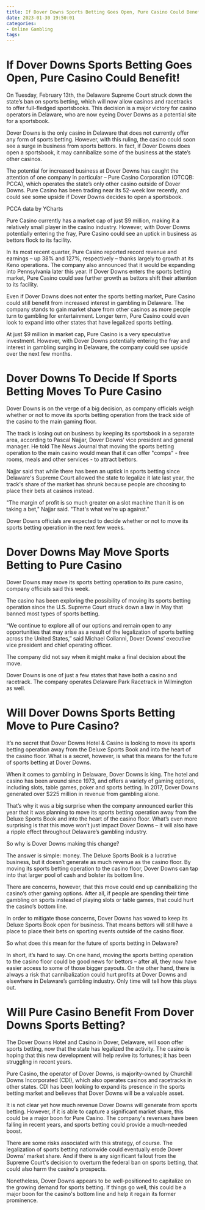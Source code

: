 ```yaml
---
title: If Dover Downs Sports Betting Goes Open, Pure Casino Could Benefit!
date: 2023-01-30 19:50:01
categories:
- Online Gambling
tags:
---
```



#  If Dover Downs Sports Betting Goes Open, Pure Casino Could Benefit!

On Tuesday, February 13th, the Delaware Supreme Court struck down the state’s ban on sports betting, which will now allow casinos and racetracks to offer full-fledged sportsbooks. This decision is a major victory for casino operators in Delaware, who are now eyeing Dover Downs as a potential site for a sportsbook.

Dover Downs is the only casino in Delaware that does not currently offer any form of sports betting. However, with this ruling, the casino could soon see a surge in business from sports bettors. In fact, if Dover Downs does open a sportsbook, it may cannibalize some of the business at the state’s other casinos.

The potential for increased business at Dover Downs has caught the attention of one company in particular – Pure Casino Corporation (OTCQB: PCCA), which operates the state’s only other casino outside of Dover Downs. Pure Casino has been trading near its 52-week low recently, and could see some upside if Dover Downs decides to open a sportsbook.

PCCA data by YCharts

Pure Casino currently has a market cap of just $9 million, making it a relatively small player in the casino industry. However, with Dover Downs potentially entering the fray, Pure Casino could see an uptick in business as bettors flock to its facility.

In its most recent quarter, Pure Casino reported record revenue and earnings – up 38% and 127%, respectively – thanks largely to growth at its Keno operations. The company also announced that it would be expanding into Pennsylvania later this year. If Dover Downs enters the sports betting market, Pure Casino could see further growth as bettors shift their attention to its facility.

Even if Dover Downs does not enter the sports betting market, Pure Casino could still benefit from increased interest in gambling in Delaware. The company stands to gain market share from other casinos as more people turn to gambling for entertainment. Longer term, Pure Casino could even look to expand into other states that have legalized sports betting.

At just $9 million in market cap, Pure Casino is a very speculative investment. However, with Dover Downs potentially entering the fray and interest in gambling surging in Delaware, the company could see upside over the next few months.

#  Dover Downs To Decide If Sports Betting Moves To Pure Casino

Dover Downs is on the verge of a big decision, as company officials weigh whether or not to move its sports betting operation from the track side of the casino to the main gaming floor.

The track is losing out on business by keeping its sportsbook in a separate area, according to Pascal Najjar, Dover Downs' vice president and general manager. He told The News Journal that moving the sports betting operation to the main casino would mean that it can offer "comps" - free rooms, meals and other services - to attract bettors.

Najjar said that while there has been an uptick in sports betting since Delaware's Supreme Court allowed the state to legalize it late last year, the track's share of the market has shrunk because people are choosing to place their bets at casinos instead.

"The margin of profit is so much greater on a slot machine than it is on taking a bet," Najjar said. "That's what we're up against."

Dover Downs officials are expected to decide whether or not to move its sports betting operation in the next few weeks.

#  Dover Downs May Move Sports Betting to Pure Casino

Dover Downs may move its sports betting operation to its pure casino, company officials said this week.

The casino has been exploring the possibility of moving its sports betting operation since the U.S. Supreme Court struck down a law in May that banned most types of sports betting.

“We continue to explore all of our options and remain open to any opportunities that may arise as a result of the legalization of sports betting across the United States,” said Michael Colianni, Dover Downs’ executive vice president and chief operating officer.

The company did not say when it might make a final decision about the move.

Dover Downs is one of just a few states that have both a casino and racetrack. The company operates Delaware Park Racetrack in Wilmington as well.

#  Will Dover Downs Sports Betting Move to Pure Casino?

It’s no secret that Dover Downs Hotel & Casino is looking to move its sports betting operation away from the Deluxe Sports Book and into the heart of the casino floor. What is a secret, however, is what this means for the future of sports betting at Dover Downs.

When it comes to gambling in Delaware, Dover Downs is king. The hotel and casino has been around since 1973, and offers a variety of gaming options, including slots, table games, poker and sports betting. In 2017, Dover Downs generated over $225 million in revenue from gambling alone.

That’s why it was a big surprise when the company announced earlier this year that it was planning to move its sports betting operation away from the Deluxe Sports Book and into the heart of the casino floor. What’s even more surprising is that this move won’t just impact Dover Downs – it will also have a ripple effect throughout Delaware’s gambling industry.

So why is Dover Downs making this change?

The answer is simple: money. The Deluxe Sports Book is a lucrative business, but it doesn’t generate as much revenue as the casino floor. By moving its sports betting operation to the casino floor, Dover Downs can tap into that larger pool of cash and bolster its bottom line.

There are concerns, however, that this move could end up cannibalizing the casino’s other gaming options. After all, if people are spending their time gambling on sports instead of playing slots or table games, that could hurt the casino’s bottom line.

In order to mitigate those concerns, Dover Downs has vowed to keep its Deluxe Sports Book open for business. That means bettors will still have a place to place their bets on sporting events outside of the casino floor.

So what does this mean for the future of sports betting in Delaware?

In short, it’s hard to say. On one hand, moving the sports betting operation to the casino floor could be good news for bettors – after all, they now have easier access to some of those bigger payouts. On the other hand, there is always a risk that cannibalization could hurt profits at Dover Downs and elsewhere in Delaware’s gambling industry. Only time will tell how this plays out.

#  Will Pure Casino Benefit From Dover Downs Sports Betting?

The Dover Downs Hotel and Casino in Dover, Delaware, will soon offer sports betting, now that the state has legalized the activity. The casino is hoping that this new development will help revive its fortunes; it has been struggling in recent years.

Pure Casino, the operator of Dover Downs, is majority-owned by Churchill Downs Incorporated (CDI), which also operates casinos and racetracks in other states. CDI has been looking to expand its presence in the sports betting market and believes that Dover Downs will be a valuable asset.

It is not clear yet how much revenue Dover Downs will generate from sports betting. However, if it is able to capture a significant market share, this could be a major boon for Pure Casino. The company's revenues have been falling in recent years, and sports betting could provide a much-needed boost.

There are some risks associated with this strategy, of course. The legalization of sports betting nationwide could eventually erode Dover Downs' market share. And if there is any significant fallout from the Supreme Court's decision to overturn the federal ban on sports betting, that could also harm the casino's prospects.

Nonetheless, Dover Downs appears to be well-positioned to capitalize on the growing demand for sports betting. If things go well, this could be a major boon for the casino's bottom line and help it regain its former prominence.